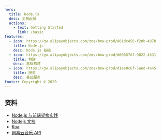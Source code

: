 ```yaml
---
hero:
  title: Node.js
  desc: 全栈起航
  actions:
    - text: Getting Started
      link: /basic
features:
  - icon: https://gw.alipayobjects.com/zos/bmw-prod/881dc458-f20b-407b-947a-95104b5ec82b/k79dm8ih_w144_h144.png
    title: Node.js
    desc: Node.js 基础
  - icon: https://gw.alipayobjects.com/zos/bmw-prod/d60657df-0822-4631-9d7c-e7a869c2f21c/k79dmz3q_w126_h126.png
    title: 构建
    desc: 基础构建
  - icon: https://gw.alipayobjects.com/zos/bmw-prod/d1ee0c6f-5aed-4a45-a507-339a4bfe076c/k7bjsocq_w144_h144.png
    title: 服务
    desc: 基础服务
footer: Copyright © 2020
---
```


## 资料

- [Node.js 与前端架构实践](https://www.yuque.com/hugsun/node/npg3yd)
- [Nodejs 文档](http://nodejs.cn/api/fs.html)
- [Koa](https://koa.bootcss.com/#context)
- [网易云音乐 API](https://binaryify.github.io/NeteaseCloudMusicApi/#/)
